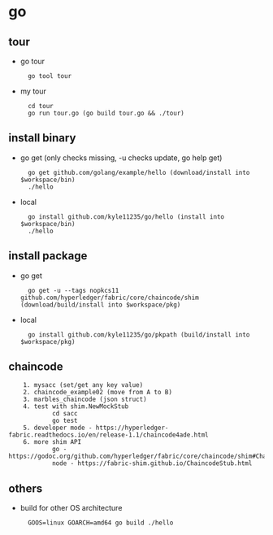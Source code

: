 # go

## tour

- go tour

        go tool tour

- my tour

        cd tour
        go run tour.go (go build tour.go && ./tour)

## install binary

- go get (only checks missing, -u checks update, go help get)

        go get github.com/golang/example/hello (download/install into $workspace/bin)
        ./hello

- local

        go install github.com/kyle11235/go/hello (install into $workspace/bin)
        ./hello

## install package

- go get

        go get -u --tags nopkcs11 github.com/hyperledger/fabric/core/chaincode/shim (download/build/install into $workspace/pkg)

- local

        go install github.com/kyle11235/go/pkpath (build/install into $workspace/pkg)

## chaincode

        1. mysacc (set/get any key value)
        2. chaincode_example02 (move from A to B)
        3. marbles_chaincode (json struct)
        4. test with shim.NewMockStub
                cd sacc
                go test
        5. developer mode - https://hyperledger-fabric.readthedocs.io/en/release-1.1/chaincode4ade.html
        6. more shim API
                go - https://godoc.org/github.com/hyperledger/fabric/core/chaincode/shim#ChaincodeStub
                node - https://fabric-shim.github.io/ChaincodeStub.html

## others

- build for other OS architecture

        GOOS=linux GOARCH=amd64 go build ./hello

